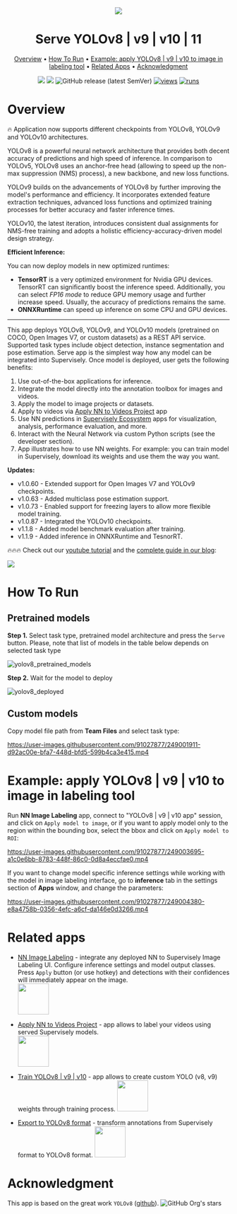 
<div align="center" markdown>
<img src="https://github.com/user-attachments/assets/8d234078-7d17-4c55-8c53-5534297e1e8c"/>  

# Serve YOLOv8 | v9 | v10 | 11

<p align="center">
  <a href="#Overview">Overview</a> •
  <a href="#How-To-Run">How To Run</a> •
  <a href="#example-apply-yolov8-to-image-in-labeling-tool">Example: apply YOLOv8 | v9 | v10 to image in labeling tool</a> •
  <a href="#Related-apps">Related Apps</a> •
  <a href="#Acknowledgment">Acknowledgment</a>
</p>

[![](https://img.shields.io/badge/supervisely-ecosystem-brightgreen)](https://ecosystem.supervise.ly/apps/supervisely-ecosystem/yolov8/serve)
[![](https://img.shields.io/badge/slack-chat-green.svg?logo=slack)](https://supervise.ly/slack)
![GitHub release (latest SemVer)](https://img.shields.io/github/v/release/supervisely-ecosystem/yolov8)
[![views](https://app.supervise.ly/img/badges/views/supervisely-ecosystem/yolov8/serve.png)](https://supervise.ly)
[![runs](https://app.supervise.ly/img/badges/runs/supervisely-ecosystem/yolov8/serve.png)](https://supervise.ly)

</div>

# Overview

🔥 Application now supports different checkpoints from YOLOv8, YOLOv9 and YOLOv10 architectures.

YOLOv8 is a powerful neural network architecture that provides both decent accuracy of predictions and high speed of inference. In comparison to YOLOv5, YOLOv8 uses an anchor-free head (allowing to speed up the non-max suppression (NMS) process), a new backbone, and new loss functions.

YOLOv9 builds on the advancements of YOLOv8 by further improving the model's performance and efficiency. It incorporates extended feature extraction techniques, advanced loss functions and optimized training processes for better accuracy and faster inference times.

YOLOv10, the latest iteration, introduces consistent dual assignments for NMS-free training and adopts a holistic efficiency-accuracy-driven model design strategy.

**Efficient Inference:**

You can now deploy models in new optimized runtimes:
- **TensorRT** is a very optimized environment for Nvidia GPU devices. TensorRT can significantly boost the inference speed. Additionally, you can select *FP16 mode* to reduce GPU memory usage and further increase speed. Usually, the accuracy of predictions remains the same.
- **ONNXRuntime** can speed up inference on some CPU and GPU devices.

----

This app deploys YOLOv8, YOLOv9, and YOLOv10 models (pretrained on COCO, Open Images V7, or custom datasets) as a REST API service. Supported task types include object detection, instance segmentation and pose estimation. Serve app is the simplest way how any model can be integrated into Supervisely. Once model is deployed, user gets the following benefits:

1. Use out-of-the-box applications for inference.
2. Integrate the model directly into the annotation toolbox for images and videos.
3. Apply the model to image projects or datasets.
4. Apply to videos via [Apply NN to Videos Project](https://ecosystem.supervisely.com/apps/apply-nn-to-videos-project) app
5. Use NN predictions in [Supervisely Ecosystem](https://ecosystem.supervisely.com/) apps for visualization, analysis, performance evaluation, and more.
6. Interact with the Neural Network via custom Python scripts (see the developer section).
7. App illustrates how to use NN weights. For example: you can train model in Supervisely, download its weights and use them the way you want.

**Updates:**

- v1.0.60 - Extended support for Open Images V7 and YOLOv9 checkpoints.
- v1.0.63 - Added multiclass pose estimation support.
- v1.0.73 - Enabled support for freezing layers to allow more flexible model training.
- v1.0.87 - Integrated the YOLOv10 checkpoints.
- v1.1.8  - Added model benchmark evaluation after training.
- v1.1.9  - Added inference in ONNXRuntime and TesnorRT.

🔥🔥🔥 Check out our [youtube tutorial](https://youtu.be/Rsr8xWJ6s9I) and the [complete guide in our blog](https://supervisely.com/blog/train-yolov8-on-custom-data-no-code/):   

<a href="https://youtu.be/Rsr8xWJ6s9I" target="_blank"><img src="https://github.com/supervisely-ecosystem/yolov8/assets/12828725/beb89aaf-94cb-4044-84f1-33f2f17bbe7e"/></a>

# How To Run

## Pretrained models

**Step 1.** Select task type, pretrained model architecture and press the `Serve` button. Please, note that list of models in the table below depends on selected task type

![yolov8_pretrained_models](https://user-images.githubusercontent.com/91027877/249001243-2a15502d-8fb6-4059-afac-808ad938dd61.png)

**Step 2.** Wait for the model to deploy

![yolov8_deployed](https://user-images.githubusercontent.com/91027877/249001614-da175901-2667-4d4c-a8dd-5b0d94c4919b.png)

## Custom models

Copy model file path from **Team Files** and select task type:

https://user-images.githubusercontent.com/91027877/249001911-d92ac00e-bfa7-448d-bfd5-599b4ca3e415.mp4

# Example: apply YOLOv8 | v9 | v10 to image in labeling tool

Run **NN Image Labeling** app, connect to "YOLOv8 | v9 | v10 app" session, and click on `Apply model to image`, or if you want to apply model only to the region within the bounding box, select the bbox and click on `Apply model to ROI`:

https://user-images.githubusercontent.com/91027877/249003695-a1c0e6bb-8783-448f-86c0-0d8a4eccfae0.mp4

If you want to change model specific inference settings while working with the model in image labeling interface, go to **inference** tab in the settings section of **Apps** window, and change the parameters:

https://user-images.githubusercontent.com/91027877/249004380-e8a4758b-0356-4efc-a6cf-da146e0d3266.mp4

# Related apps

- [NN Image Labeling](https://ecosystem.supervise.ly/apps/supervisely-ecosystem%252Fnn-image-labeling%252Fannotation-tool) - integrate any deployed NN to Supervisely Image Labeling UI. Configure inference settings and model output classes. Press `Apply` button (or use hotkey) and detections with their confidences will immediately appear on the image.   
    <img data-key="sly-module-link" data-module-slug="supervisely-ecosystem/nn-image-labeling/annotation-tool" src="https://i.imgur.com/hYEucNt.png" height="70px" margin-bottom="20px"/>

- [Apply NN to Videos Project](https://ecosystem.supervise.ly/apps/apply-nn-to-videos-project) - app allows to label your videos using served Supervisely models.  
  <img data-key="sly-module-link" data-module-slug="supervisely-ecosystem/apply-nn-to-videos-project" src="https://imgur.com/LDo8K1A.png" height="70px" margin-bottom="20px" />

- [Train YOLOv8 | v9 | v10](https://ecosystem.supervise.ly/apps/supervisely-ecosystem/yolov8/train) - app allows to create custom YOLO (v8, v9) weights through training process.
    <img data-key="sly-module-link" data-module-slug="supervisely-ecosystem/yolov8/train" src="https://github.com/supervisely-ecosystem/yolov8/assets/115161827/82348f9a-38fc-4736-885c-d6786e37a218" height="70px" margin-bottom="20px"/>

- [Export to YOLOv8 format](https://ecosystem.supervise.ly/apps/supervisely-ecosystem/export-to-yolov8) - transform annotations from Supervisely format to YOLOv8 format.
    <img data-key="sly-module-link" data-module-slug="supervisely-ecosystem/export-to-yolov8" src="https://github.com/supervisely-ecosystem/yolov8/assets/115161827/01d6658f-11c3-40a3-8ff5-100a27fa1480" height="70px" margin-bottom="20px"/>
    
# Acknowledgment

This app is based on the great work `YOLOv8` ([github](https://github.com/ultralytics/ultralytics)). ![GitHub Org's stars](https://img.shields.io/github/stars/ultralytics/ultralytics?style=social)





